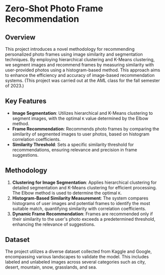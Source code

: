 # Zero-Shot Photo Frame Recommendation

## Overview
This project introduces a novel methodology for recommending personalized photo frames using image similarity and segmentation techniques. By employing hierarchical clustering and K-Means clustering, we segment images and recommend frames by measuring similarity with user-provided photos using a histogram-based method. This approach aims to enhance the efficiency and accuracy of image-based recommendation systems.
(This project was carried out at the AML class for the fall semester of 2023.)
## Key Features
- **Image Segmentation**: Utilizes hierarchical and K-Means clustering to segment images, with the optimal `K` value determined by the Elbow method.
- **Frame Recommendation**: Recommends photo frames by comparing the similarity of segmented images to user photos, based on histogram correlation coefficients.
- **Similarity Threshold**: Sets a specific similarity threshold for recommendations, ensuring relevance and precision in frame suggestions.

## Methodology
1. **Clustering for Image Segmentation**: Applies hierarchical clustering for detailed segmentation and K-Means clustering for efficient processing. The Elbow method is used to determine the optimal `K`.
2. **Histogram-Based Similarity Measurement**: The system compares histograms of user images and potential frames to identify the most suitable match, quantifying similarity with correlation coefficients.
3. **Dynamic Frame Recommendation**: Frames are recommended only if their similarity to the user's photo exceeds a predetermined threshold, enhancing the relevance of suggestions.

## Dataset
The project utilizes a diverse dataset collected from Kaggle and Google, encompassing various landscapes to validate the model. This includes labeled and unlabeled images across several categories such as city, desert, mountain, snow, grasslands, and sea.
